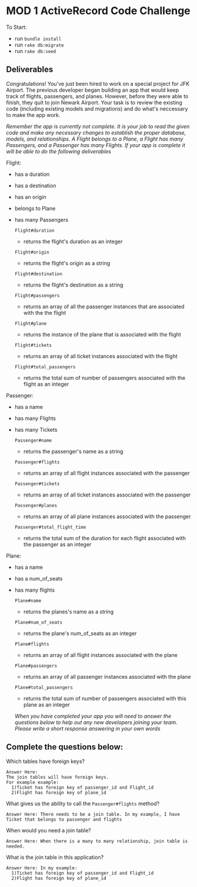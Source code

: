 # MOD 1 ActiveRecord Code Challenge

To Start:
 - run `bundle install`
 - run `rake db:migrate`
 - run `rake db:seed`

## Deliverables

Congratulations! You've just been hired to work on a special project for JFK Airport. The previous developer began building an app that would keep track of flights, passengers, and planes. However, before they were able to finish, they quit to join Newark Airport. Your task is to review the existing code (including existing models and migrations) and do what's neccessary to make the app work.


*Remember the app is currently not complete. It is your job to read the given code and make any necessary changes to establish the proper database, models, and relationships. A Flight belongs to a Plane, a Flight has many Passengers, and a Passenger has many Flights. If your app is complete it will be able to do the following deliverables*

Flight: 
- has a duration
- has a destination
- has an origin
- belongs to Plane
- has many Passengers

  `Flight#duration`
    - returns the flight's duration as an integer
    
  `Flight#origin`
    - returns the flight's origin as a string
    
  `Flight#destination`
    - returns the flight's destination as a string
    
  `Flight#passengers` 
    - returns an array of all the passenger instances that are associated with the the flight
    
  `Flight#plane`
    - returns the instance of the plane that is associated with the flight
    
  `Flight#tickets`
    - returns an array of all ticket instances associated with the flight
    
  `Flight#total_passengers`
    - returns the total sum of number of passengers associated with the flight as an integer

Passenger:
- has a name
- has many Flights 
- has many Tickets

  `Passenger#name`
    - returns the passenger's name as a string
    
  `Passenger#flights`
    - returns an array of all flight instances associated with the passenger
    
  `Passenger#tickets`
    - returns an array of all ticket instances associated with the passenger
    
  `Passenger#planes`
    - returns an array of all plane instances associated with the passenger
    
  `Passenger#total_flight_time`
    - returns the total sum of the duration for each flight associated with the passenger as an integer 

Plane:
- has a name 
- has a num_of_seats
- has many flights

  `Plane#name`
    - returns the planes's name as a string
    
  `Plane#num_of_seats`
    - returns the plane's num_of_seats as an integer
    
  `Plane#flights`
    - returns an array of all flight instances associated with the plane
    
  `Plane#passengers`
    - returns an array of all passenger instances associated with the plane
    
  `Plane#total_passengers`
    - returns the total sum of number of passengers associated with this plane as an integer 

  *When you have completed your app you will need to answer the questions below to help out any new developers joining your team. Please write a short response answering in your own words*

## Complete the questions below: 

  Which tables have foreign keys?
  
    Answer Here: 
    The join tables will have foreign keys. 
    For example example:
      1)Ticket has foreign key of passenger_id and Flight_id
      2)Flight has foreign key of plane_id

  What gives us the ability to call the `Passenger#flights` method? 
  
    Answer Here: There needs to be a join table. In my example, I have Ticket that belongs to passenger and flights

  When would you need a join table?
  
    Answer Here: When there is a many to many relationship, join table is needed.

  What is the join table in this application?
  
    Answer Here: In my example: 
      1)Ticket has foreign key of passenger_id and Flight_id
      2)Flight has foreign key of plane_id
